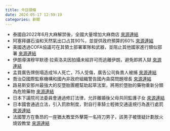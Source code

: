 ```yaml
---
title: 今日頭條
date: 2024-05-17 12:59:19
categories: 新聞            
---
```

- 泰國自2022年6月大麻解禁後，全國大量增加大麻商店 [來源連結](https://www.theguardian.com/artanddesign/article/2024/may/17/thai-high-the-rise-of-a-newfound-cannabis-culture-a-photo-essay)
- 阿塞拜疆石油和天然氣出口占其90%，並提供政府預算的60% [來源連結](https://www.theguardian.com/world/article/2024/may/17/cop29-at-a-crossroads-in-azerbaijan-with-focus-on-climate-finance)
- 美國透過COFA協議可在其領土部署軍隊和武器，並阻止其他國家進行類似部署 [來源連結](https://asiatimes.com/2024/05/us-opens-door-for-china-advances-in-the-pacific/)
- 伊朗導演穆罕默德·拉索洛夫因拍攝未經許可而逃離伊朗，避免即將入獄 [來源連結](https://www.theguardian.com/film/article/2024/may/17/exhausting-and-extremely-dangerous-mohammad-rasoulof-on-his-hazardous-escape-from-eight-year-sentence)
- 孟買廣告牌倒塌造成16人死亡，75人受傷，廣告公司負責人被捕 [來源連結](https://www.thehindu.com/news/cities/mumbai/mumbai-ghatkopar-hoarding-bhavesh-bhinde-court-may-17-2024/article68185388.ece)
- 喬治亞國際監察機構和國內非政府組織警告國內貪腐問題增長 [來源連結](https://www.theguardian.com/world/article/2024/may/17/georgia-russia-how-dream-of-freedom-unravelled-foreign-agents-law)
- 路易斯安那州最強大的反墮胎團體幫助起草法案，將用於墮胎的藥物重新分類為危險藥物 [來源連結](https://www.npr.org/sections/health-shots/2024/05/17/1251965020/louisiana-may-reclassify-drugs-used-in-abortion-as-controlled-dangerous-substanc)
- 日本下議院司法委員會通過修訂法律，允許離婚後父母共同監護子女 [來源連結](https://www.japantimes.co.jp/news/2024/05/17/japan/crime-legal/japan-revises-law-to-allow-joint-custody/)
- 日本國會通過立法，引入罰款制度，對自行車騎士輕微交通違規行為進行處罰 [來源連結](https://www.japantimes.co.jp/news/2024/05/17/japan/crime-legal/bill-passed-to-introduce-fines-for-cyclists/)
- 法國警方在魯昂的一座猶太教堂外擊斃一名持刀男子，該男子被懷疑計劃放火燒毀教堂 [來源連結](https://www.theguardian.com/world/live/2024/may/17/rouen-synagogue-attack-french-police-shot-dead-armed-man-europe-latest-news)



